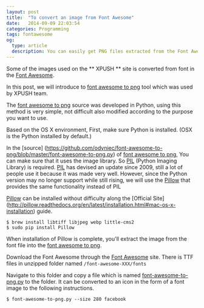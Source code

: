 ```yaml
---
layout: post
title:  "To convert an image from Font Awesome"
date:   2014-09-09 22:03:54
categories: Programming
tags: fontawesome
og:
  type: article
  description: You can easily get PNG files extracted from the Font Awesome by using the font awesome to png.
---
```


Some of the images used on the ** XPUSH ** site is converted from font in the [Font Awesome].

In this post, we will introduce to [font awesome to png] tool which was used by XPUSH team.

The [font awesome to png] source was developed in Python, using this method is very simple, not difficult also modified according to the purpose you want to use.

Based on the OS X environment,
First, make sure Python is installed. (OSX is the Python installed by default.)

In the [source] (https://github.com/odyniec/font-awesome-to-png/blob/master/font-awesome-to-png.py) of [font awesome to png], You can make sure that it uses the image library.
So [PIL] (Python Imaging Library) is required.
[PIL] has devised an update since 2009, still a lot of people use it because it was made very well.
However, since the Python version may no longer support while still rising, we will use the [Pillow] that provides the same functionality instead of PIL

[Pillow] can be installed without difficulty along the [Official Site] (http://pillow.readthedocs.org/en/latest/installation.html#mac-os-x-installation) guide.

    $ brew install libtiff libjpeg webp little-cms2
    $ sudo pip install Pillow

When installation of Pillow is complete, you'll extract the image from the font file into the [font awesome to png].


Download the Font Awesome through the [Font Awesome] site. There is TTF files in unzipped folder named `/font-awesome-XXX/fonts`

Navigate to this folder and copy a file which is named [font-awesome-to-png.py](https://github.com/odyniec/font-awesome-to-png/blob/master/font-awesome-to-png.py) to the folder. 
It can be converted to an icon in the form of a font image to the following instructions.

    $ font-awesome-to-png.py --size 280 facebook

[Font Awesome]: http://fortawesome.github.com/Font-Awesome/
[font awesome to png]: https://github.com/odyniec/font-awesome-to-png
[PIL]: http://www.pythonware.com/products/pil/
[Pillow]: http://pillow.readthedocs.org
